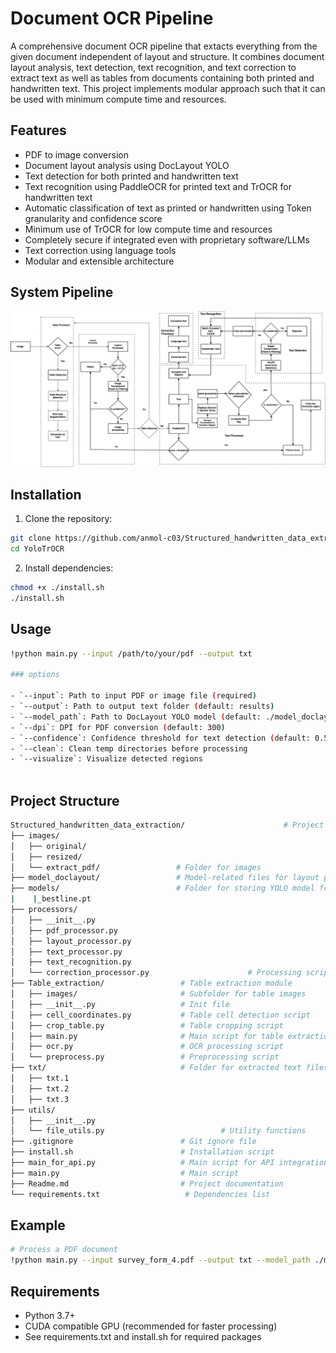 # Document OCR Pipeline

A comprehensive document OCR pipeline that  extacts everything from the given document independent of layout and structure. It combines document layout analysis, text detection, text recognition, and text correction to extract text as well as tables from documents containing both printed and handwritten text.
This project implements modular approach such that it can be used with minimum compute time and resources.

## Features

- PDF to image conversion
- Document layout analysis using DocLayout YOLO
- Text detection for both printed and handwritten text
- Text recognition using PaddleOCR for printed text and TrOCR for handwritten text
- Automatic classification of text as printed or handwritten using Token granularity and confidence score
- Minimum use of TrOCR for low compute time and resources 
- Completely secure if integrated even with proprietary software/LLMs
- Text correction using language tools
- Modular and extensible architecture

## System Pipeline

![Layout Independent Extraction Pipeline](https://github.com/anmol-c03/Structured_handwritten_data_extraction/blob/main/images/project_pipeline/system_pipeline.png)


## Installation

1. Clone the repository:
```bash
git clone https://github.com/anmol-c03/Structured_handwritten_data_extraction.git
cd YoloTrOCR
```

2. Install dependencies:
```bash
chmod +x ./install.sh
./install.sh
```



## Usage

```bash
!python main.py --input /path/to/your/pdf --output txt 

### options

- `--input`: Path to input PDF or image file (required)
- `--output`: Path to output text folder (default: results)
- `--model_path`: Path to DocLayout YOLO model (default: ./model_doclayout/DocLayout-YOLO-DocStructBench/doclayout_yolo_docstructbench_imgsz1024.pt)
- `--dpi`: DPI for PDF conversion (default: 300)
- `--confidence`: Confidence threshold for text detection (default: 0.5)
- `--clean`: Clean temp directories before processing
- `--visualize`: Visualize detected regions



```

## Project Structure

```bash
Structured_handwritten_data_extraction/                      # Project root
├── images/  
│   ├── original/
│   ├── resized/
│   └── extract_pdf/                 # Folder for images
├── model_doclayout/                 # Model-related files for layout processor
├── models/                          # Folder for storing YOLO model for text detection
|    |_bestline.pt                         
├── processors/
│   ├── __init__.py
│   ├── pdf_processor.py
│   ├── layout_processor.py
│   ├── text_processor.py
│   ├── text_recognition.py
│   └── correction_processor.py                      # Processing scripts
├── Table_extraction/                 # Table extraction module
│   ├── images/                       # Subfolder for table images
│   ├── __init__.py                   # Init file
│   ├── cell_coordinates.py           # Table cell detection script
│   ├── crop_table.py                 # Table cropping script
│   ├── main.py                       # Main script for table extraction
│   ├── ocr.py                        # OCR processing script
│   └── preprocess.py                 # Preprocessing script
├── txt/                              # Folder for extracted text files
│   ├── txt.1                         
│   ├── txt.2                         
│   ├── txt.3                         
├── utils/
│   ├── __init__.py
│   └── file_utils.py                          # Utility functions
├── .gitignore                        # Git ignore file
├── install.sh                        # Installation script
├── main_for_api.py                   # Main script for API integration
├── main.py                           # Main script
├── Readme.md                         # Project documentation
└── requirements.txt                   # Dependencies list


```

## Example

```bash
# Process a PDF document
!python main.py --input survey_form_4.pdf --output txt --model_path ./model_doclayout/DocLayout-YOLO-DocStructBench/doclayout_yolo_docstructbench_imgsz1024.pt --clean

```

## Requirements

- Python 3.7+
- CUDA compatible GPU (recommended for faster processing)
- See requirements.txt and install.sh for required packages
